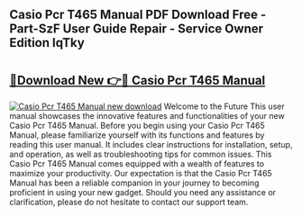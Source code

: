 ## Casio Pcr T465 Manual PDF Download Free - Part-SzF User Guide Repair - Service Owner Edition IqTky

# <h2><a href="http://bc39077.oget.top/?id=Casio+Pcr+T465+Manual">🔗Download New 👉🔴 Casio Pcr T465 Manual</a></h2>

[![Casio Pcr T465 Manual new download](https://i.imgur.com/5g1atiW.png)](http://bc39077.oget.top/?id=Casio+Pcr+T465+Manual)
Welcome to the Future This user manual showcases the innovative features and functionalities of your new Casio Pcr T465 Manual. Before you begin using your Casio Pcr T465 Manual, please familiarize yourself with its functions and features by reading this user manual. It includes clear instructions for installation, setup, and operation, as well as troubleshooting tips for common issues. This Casio Pcr T465 Manual comes equipped with a wealth of features to maximize your productivity. Our expectation is that the Casio Pcr T465 Manual has been a reliable companion in your journey to becoming proficient in using your new gadget. Should you need any assistance or clarification, please do not hesitate to contact our support team.
